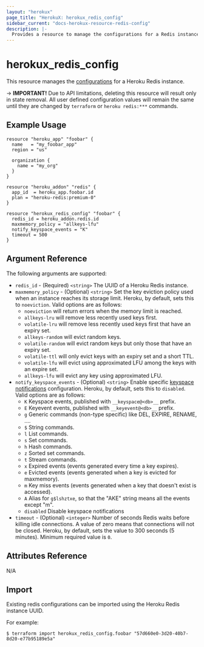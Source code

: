 ```yaml
---
layout: "herokux"
page_title: "HerokuX: herokux_redis_config"
sidebar_current: "docs-herokux-resource-redis-config"
description: |-
  Provides a resource to manage the configurations for a Redis instance
---
```


# herokux\_redis\_config

This resource manages the [configurations](https://devcenter.heroku.com/articles/heroku-redis#configuring-your-instance)
for a Heroku Redis instance.

-> **IMPORTANT!**
Due to API limitations, deleting this resource will result only in state removal. All user defined configuration values
will remain the same until they are changed by `terraform` or `heroku redis:***` commands.

## Example Usage

```hcl-terraform
resource "heroku_app" "foobar" {
  name   = "my_foobar_app"
  region = "us"

  organization {
    name = "my_org"
  }
}

resource "heroku_addon" "redis" {
  app_id  = heroku_app.foobar.id
  plan = "heroku-redis:premium-0"
}

resource "herokux_redis_config" "foobar" {
  redis_id = heroku_addon.redis.id
  maxmemory_policy = "allkeys-lfu"
  notify_keyspace_events = "K"
  timeout = 500
}
```

## Argument Reference

The following arguments are supported:

* `redis_id` - (Required) `<string>` The UUID of a Heroku Redis instance.
* `maxmemory_policy` - (Optional) `<string>` Set the key eviction policy used when an instance reaches its storage limit.
  Heroku, by default, sets this to `noeviction`. Valid options are as follows:
    * `noeviction` will return errors when the memory limit is reached.
    * `allkeys-lru` will remove less recently used keys first.
    * `volatile-lru` will remove less recently used keys first that have an expiry set.
    * `allkeys-random` will evict random keys.
    * `volatile-random` will evict random keys but only those that have an expiry set.
    * `volatile-ttl` will only evict keys with an expiry set and a short TTL.
    * `volatile-lfu` will evict using approximated LFU among the keys with an expire set.
    * `allkeys-lfu` will evict any key using approximated LFU.
* `notify_keyspace_events` - (Optional) `<string>` Enable specific [keyspace notifications](https://redis.io/topics/notifications)
configuration. Heroku, by default, sets this to `disabled`. Valid options are as follows:
    * `K` Keyspace events, published with `__keyspace@<db>__` prefix.
    * `E` Keyevent events, published with `__keyevent@<db>__` prefix.
    * `g` Generic commands (non-type specific) like DEL, EXPIRE, RENAME, ....
    * `$` String commands.
    * `l` List commands.
    * `s` Set commands.
    * `h` Hash commands.
    * `z` Sorted set commands.
    * `t` Stream commands.
    * `x` Expired events (events generated every time a key expires).
    * `e` Evicted events (events generated when a key is evicted for maxmemory).
    * `m` Key miss events (events generated when a key that doesn't exist is accessed).
    * `A` Alias for `g$lshztxe`, so that the "AKE" string means all the events except "m".
    * `disabled` Disable keyspace notifications
* `timeout` - (Optional) `<integer>` Number of seconds Redis waits before killing idle connections.
A value of zero means that connections will not be closed. Heroku, by default, sets the value to 300 seconds (5 minutes).
Minimum required value is `0`.

## Attributes Reference

N/A

## Import

Existing redis configurations can be imported using the Heroku Redis instance UUID.

For example:

```shell script
$ terraform import herokux_redis_config.foobar "57d660e0-3d20-40b7-8d20-e77b95189e5a"
```
